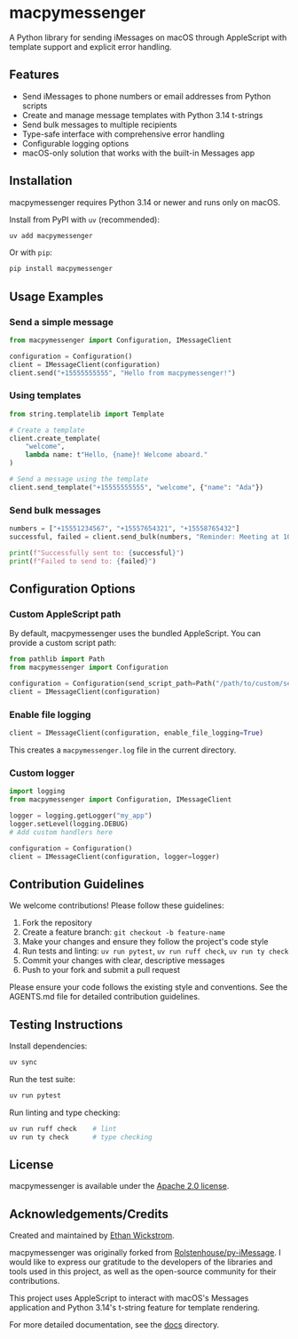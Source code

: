 # macpymessenger

A Python library for sending iMessages on macOS through AppleScript with template support and explicit error handling.

## Features

- Send iMessages to phone numbers or email addresses from Python scripts
- Create and manage message templates with Python 3.14 t-strings
- Send bulk messages to multiple recipients
- Type-safe interface with comprehensive error handling
- Configurable logging options
- macOS-only solution that works with the built-in Messages app

## Installation

macpymessenger requires Python 3.14 or newer and runs only on macOS.

Install from PyPI with `uv` (recommended):

```bash
uv add macpymessenger
```

Or with `pip`:

```bash
pip install macpymessenger
```

## Usage Examples

### Send a simple message

```python
from macpymessenger import Configuration, IMessageClient

configuration = Configuration()
client = IMessageClient(configuration)
client.send("+15555555555", "Hello from macpymessenger!")
```

### Using templates

```python
from string.templatelib import Template

# Create a template
client.create_template(
    "welcome",
    lambda name: t"Hello, {name}! Welcome aboard."
)

# Send a message using the template
client.send_template("+15555555555", "welcome", {"name": "Ada"})
```

### Send bulk messages

```python
numbers = ["+15551234567", "+15557654321", "+15558765432"]
successful, failed = client.send_bulk(numbers, "Reminder: Meeting at 10 AM.")

print(f"Successfully sent to: {successful}")
print(f"Failed to send to: {failed}")
```

## Configuration Options

### Custom AppleScript path

By default, macpymessenger uses the bundled AppleScript. You can provide a custom script path:

```python
from pathlib import Path
from macpymessenger import Configuration

configuration = Configuration(send_script_path=Path("/path/to/custom/sendMessage.scpt"))
client = IMessageClient(configuration)
```

### Enable file logging

```python
client = IMessageClient(configuration, enable_file_logging=True)
```

This creates a `macpymessenger.log` file in the current directory.

### Custom logger

```python
import logging
from macpymessenger import Configuration, IMessageClient

logger = logging.getLogger("my_app")
logger.setLevel(logging.DEBUG)
# Add custom handlers here

configuration = Configuration()
client = IMessageClient(configuration, logger=logger)
```

## Contribution Guidelines

We welcome contributions! Please follow these guidelines:

1. Fork the repository
2. Create a feature branch: `git checkout -b feature-name`
3. Make your changes and ensure they follow the project's code style
4. Run tests and linting: `uv run pytest`, `uv run ruff check`, `uv run ty check`
5. Commit your changes with clear, descriptive messages
6. Push to your fork and submit a pull request

Please ensure your code follows the existing style and conventions. See the AGENTS.md file for detailed contribution guidelines.

## Testing Instructions

Install dependencies:

```bash
uv sync
```

Run the test suite:

```bash
uv run pytest
```

Run linting and type checking:

```bash
uv run ruff check    # lint
uv run ty check      # type checking
```

## License

macpymessenger is available under the [Apache 2.0 license](LICENSE).

## Acknowledgements/Credits

Created and maintained by [Ethan Wickstrom](https://github.com/ethan-wickstrom).

macpymessenger was originally forked from [Rolstenhouse/py-iMessage](https://github.com/Rolstenhouse/py-iMessage). I would like to express our gratitude to the developers of the libraries and tools used in this project, as well as the open-source community for their contributions.

This project uses AppleScript to interact with macOS's Messages application and Python 3.14's t-string feature for template rendering.

For more detailed documentation, see the [docs](docs/) directory.

